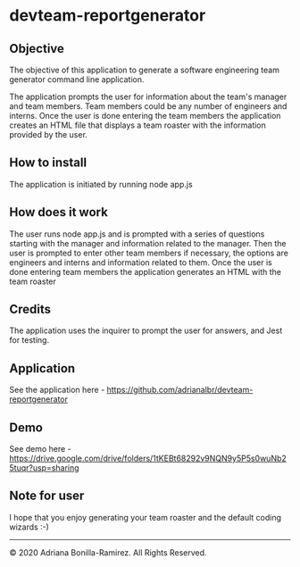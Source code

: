 # devteam-reportgenerator

## Objective
The objective of this application to generate a software engineering team generator command line application.

The application prompts the user for information about the team's manager and team members. Team members could be any number of engineers and interns. Once the user is done entering the team members the application creates an HTML file that displays a team roaster with the information provided by the user.

## How to install
The application is initiated by running node app.js

## How does it work
The user runs node app.js and is prompted with a series of questions starting with the manager and information related to the manager. Then the user is prompted to enter other team members if necessary, the options are engineers and interns and information related to them.
Once the user is done entering team members the application generates an HTML with the team roaster

## Credits
The application uses the inquirer to prompt the user for answers, and Jest for testing.

## Application
See the application here - https://github.com/adrianalbr/devteam-reportgenerator

## Demo
See demo here - https://drive.google.com/drive/folders/1tKEBt68292v9NQN9y5P5s0wuNb25tuqr?usp=sharing

## Note for user
I hope that you enjoy generating your team roaster and the default coding wizards :-)

- - -
© 2020 Adriana Bonilla-Ramirez. All Rights Reserved.